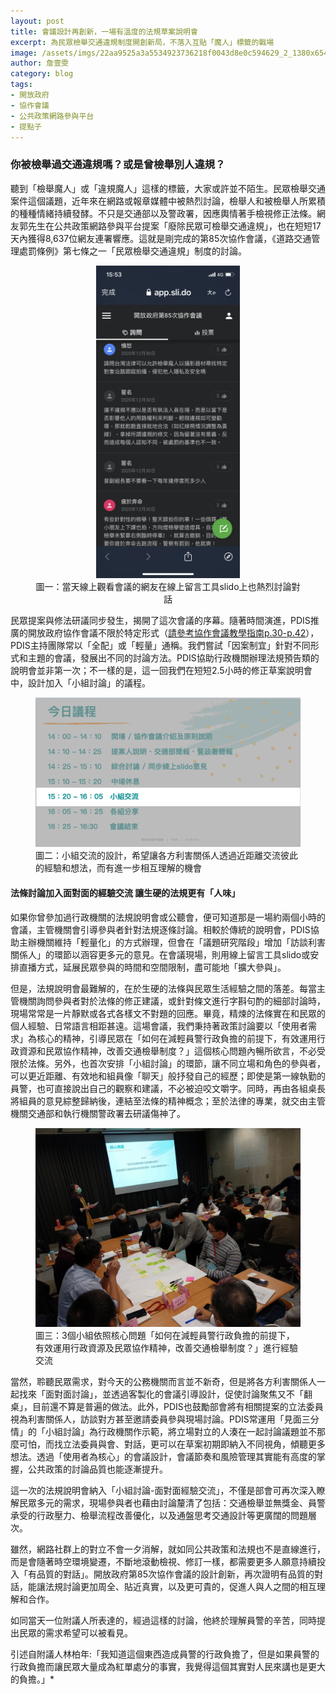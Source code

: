 ```yaml
---
layout: post
title: 會議設計再創新，一場有溫度的法規草案說明會
excerpt: 為民眾檢舉交通違規制度開創新局，不落入互貼「魔人」標籤的戰場
image: /assets/imgs/22aa9525a3a5534923736218f0043d8e0c594629_2_1380x654.jpeg
author: 詹壹雯
category: blog
tags:
- 開放政府
- 協作會議
- 公共政策網路參與平台
- 提點子
---
```


### 你被檢舉過交通違規嗎？或是曾檢舉別人違規？

聽到「檢舉魔人」或「違規魔人」這樣的標籤，大家或許並不陌生。民眾檢舉交通案件這個議題，近年來在網路或報章媒體中被熱烈討論，檢舉人和被檢舉人所累積的種種情緒持續發酵。不只是交通部以及警政署，因應輿情著手檢視修正法條。網友郭先生在公共政策網路參與平台提案「廢除民眾可檢舉交通違規」，也在短短17天內獲得8,637位網友連署響應。這就是剛完成的第85次協作會議，《道路交通管理處罰條例》第七條之一「民眾檢舉交通違規」制度的討論。

<figure style="text-align: center;">
  <img src="/assets/imgs/0221d3d01b2c0b4c6a35e0413080dccec1bafd58.png" style="height: 500px; width: auto;" >
  <figcaption>圖一：當天線上觀看會議的網友在線上留言工具slido上也熱烈討論對話</figcaption>
</figure>



民眾提案與修法研議同步發生，揭開了這次會議的序幕。隨著時間演進，PDIS推廣的開放政府協作會議不限於特定形式（[請參考協作會議教學指南p.30-p.42](https://issuu.com/home/published/____v5_904c19b7ab178a)），PDIS主持團隊常以「全配」或「輕量」通稱。我們嘗試「因案制宜」針對不同形式和主題的會議，發展出不同的討論方法。PDIS協助行政機關辦理法規預告類的說明會並非第一次；不一樣的是，這一回我們在短短2.5小時的修正草案說明會中，設計加入「小組討論」的議程。

<figure>
  <img src="/assets/imgs/02b132b85eefef817c82c38c643a3ccd86b75ab2.png">
  <figcaption>圖二：小組交流的設計，希望讓各方利害關係人透過近距離交流彼此的經驗和想法，而有進一步相互理解的機會</figcaption>
</figure>



#### 法條討論加入面對面的經驗交流 讓生硬的法規更有「人味」


如果你曾參加過行政機關的法規說明會或公聽會，便可知道那是一場約兩個小時的會議，主管機關會引導參與者針對法規逐條討論。相較於傳統的說明會，PDIS協助主辦機關維持「輕量化」的方式辦理，但會在「議題研究階段」增加「訪談利害關係人」的環節以涵容更多元的意見。在會議現場，則用線上留言工具slido或安排直播方式，延展民眾參與的時間和空間限制，盡可能地「擴大參與」。

但是，法規說明會最難解的，在於生硬的法條與民眾生活經驗之間的落差。每當主管機關詢問參與者對於法條的修正建議，或針對條文進行字斟句酌的細部討論時，現場常常是一片靜默或各式各樣文不對題的回應。畢竟，精煉的法條實在和民眾的個人經驗、日常語言相距甚遠。這場會議，我們秉持著政策討論要以「使用者需求」為核心的精神，引導民眾在「如何在減輕員警行政負擔的前提下，有效運用行政資源和民眾協作精神，改善交通檢舉制度？」這個核心問題內暢所欲言，不必受限於法條。另外，也首次安排「小組討論」的環節，讓不同立場和角色的參與者，可以更近距離、有效地和組員像「聊天」般抒發自己的經歷；即使是第一線執勤的員警，也可直接說出自己的觀察和建議，不必被迫咬文嚼字。同時，再由各組桌長將組員的意見綜整歸納後，連結至法條的精神概念；至於法律的專業，就交由主管機關交通部和執行機關警政署去研議傷神了。

<figure>
  <img src="/assets/imgs/31c187c2fa1354688d663ac47f9c0acaef6dcff7_2_1332x1000.jpeg">
  <figcaption>圖三：3個小組依照核心問題「如何在減輕員警行政負擔的前提下，有效運用行政資源及民眾協作精神，改善交通檢舉制度？」進行經驗交流</figcaption>
</figure>



當然，聆聽民眾需求，對今天的公務機關而言並不新奇，但是將各方利害關係人一起找來「面對面討論」，並透過客製化的會議引導設計，促使討論聚焦又不「翻桌」，目前還不算是普遍的做法。此外，PDIS也鼓勵部會將有相關提案的立法委員視為利害關係人，訪談對方甚至邀請委員參與現場討論。PDIS常運用「見面三分情」的「小組討論」為行政機關作示範，將立場對立的人湊在一起討論議題並不那麼可怕，而找立法委員與會、對話，更可以在草案初期即納入不同視角，傾聽更多想法。透過「使用者為核心」的會議設計，會議節奏和風險管理其實能有高度的掌握，公共政策的討論品質也能逐漸提升。

這一次的法規說明會納入「小組討論-面對面經驗交流」，不僅是部會可再次深入瞭解民眾多元的需求，現場參與者也藉由討論釐清了包括：交通檢舉並無獎金、員警承受的行政壓力、檢舉流程改善優化，以及通盤思考交通設計等更廣闊的問題層次。

雖然，網路社群上的對立不會一夕消解，就如同公共政策和法規也不是直線進行，而是會隨著時空環境變遷，不斷地滾動檢視、修訂一樣，都需要更多人願意持續投入「有品質的對話」。開放政府第85次協作會議的設計創新，再次證明有品質的對話，能讓法規討論更加周全、貼近真實，以及更可貴的，促進人與人之間的相互理解和合作。

如同當天一位附議人所表達的，經過這樣的討論，他終於理解員警的辛苦，同時提出民眾的需求希望可以被看見。

引述自附議人林柏年:「我知道這個東西造成員警的行政負擔了，但是如果員警的行政負擔而讓民眾大量成為紅單處分的事實，我覺得這個其實對人民來講也是更大的負擔。」*

